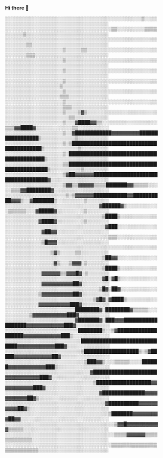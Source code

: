 ### Hi there 👋

<!--
**lolman707/lolman707** is a ✨ _special_ ✨ repository because its `README.md` (this file) appears on your GitHub profile.

Here are some ideas to get you started:

- 🔭 I’m currently working on ...
- 🌱 I’m currently learning ...
- 👯 I’m looking to collaborate on ...
- 🤔 I’m looking for help with ...
- 💬 Ask me about ...
- 📫 How to reach me: ...
- 😄 Pronouns: ...
- ⚡ Fun fact: ...
-->
░░░░░░░░░░░░░░░░░░░░░░░░░░░░░░░░░░░░░░░░░░░░░▒░░░░░░░░░░░░░░░░░░░░░░░░░░░░░░░░░░░░░░
░░░░░░░░░░░░░░░░░░░░░░░░░░░░░░░░░░░▒▒░░░░░░░░░▒▒▒▒░░░░░░▒░░░░░░░░░░░░░░░░░░░░░░░░░░░
░░░░░░░░░░░░░░░░░░░░░░░░░░░░░░░░░░░░░░░░░░░░░░░░░░░░░░░░░▒▒░░░░░░░░░░░░░░░░░░░░░░░░░
░░░░░░░░░░░░░░░░░░░▒░░░░░▒▒░░░░░░░░░░░░░░░░░░░░░░░░░░░░░░▒▒▒░░░░░░░░░░░░░░░░░░░░░░░░
░░░░░░░░░░░░░░░░░░░▒░░░░░░░░░░░░░░░░░░░░░░░░░░░░░░░░░░░░░░░░░░░░░░░░░░░░░░░░░░░░░░░░
░░░░░░░░░░░░░░░░░░░▒░░░░░░░░░░░░░░░░░░░░░░░░░░░░░░░░░░░░░░░░░░░░░░░░░░░░░░░░░░░░░░░░
░░░░░░░░░░░░░░░░░░░▒░░░░░░░░░░░░░░░░░░░░░░░░░░░░░░░░░░░░░░░░░░░░░░░░▒░░░░░░░░░░░░░░░
░░░░░░░░░░░░░░░░░░░▒░░░░░░░░░░░░░░░░░░░░░░░░░░░░░░░░░░░░░░░░░░░░░░░░▒▒▒░░░░░░░░░░░░░
░░░░░░░░░░░░░░░░░░░▒░░░░░░░░░░░░░░░░░░░░░░░░░░░░░░░░░░░░░░░░░░░░░░░░░▒▒▒░░░░░░░░░░░░
░░░░░░░░░░░░░░░░░░░▒░░░░▒▓▒░░░░░░░░░░░░░░░░░░░░░░░░░░░░░░░░░░░░░░░░░░░░▒▒░░░░░░░░░░░
░░░░░░░░░░░░░░░░░░░▒░░░▓████▓▓▒▒░░░░░░░░░░░░░░░░░░▒▒▒▓▓████▓░░░░░░░░░░░░▒▒░░░░░░░░░░
░░░░░░░░░░░░░░░░░░░▒░░▓████████████▓▓▓▓▓▓▓▓▓█████████████████▒░░░░░░░░░░░▒░░░░░░░░░░
░░░░░░░░░░░░░░░░░░░▒░▒████████████████████████████████████████▒░░░░░░░░░░░▒░░░░░░░░░
░░░░░░░░░░░░░░░░░░░▒░██████████████████████████████████████████▒░░░░░░░░░░░░░░░░░░░░
░░░░░░░░░░░░░░░░░░░▒▒███████████████████████████████████████████▒░░░░░░░░░░▒░░░░░░░░
░░░░░░░░░░░░░░░░░░░▒▓██▓▓▓▓▓▓███████████████████████████████████▓░░░░░░░░░░░░░░░░░░░
░░░░░░░░░░░░░░░░░░░▒▓▓▒▒▓▓▓▓▓▒▒▒▒███████▓▓▒▒▒▒▒░░░░░▒▒▒▓▓████████▓░░░░░░░░░░░░░░░░░░
░░░░░░░░░░░░░░░░░░░░▒░▒▓▓▓▓▓▓███████████▓▓██████████▓▓▓▒░░▓███████▒░░░░░░░░░▒░░░░░░░
░░░░░░░░░░░░░░░░░░░░░░░░░░░░░░░▓██████▓▒░░░░░░░░░░░▒▒▒▒▒▒░░░▓█████▓░░░░░░░░░▒░░░░░░░
░░░░░░░░░░░░░░░░░░░░░░░░░░░░░░░░▒████▒░░░░░░░░░░░░░░░░░░░░░░░▓████▓░░░░░░░░░▒░░░░░░░
░░░░░░░░░░░░░░░░░░░░░░░░░░░░░░░░░▓███░░░░░░░░░░░░░░░░░░░░░░░░░▓██▓▓░░░░░░░░░░░░░░░░░
░░░░░░░░░░░░░░░░░░░░░░░░░░░░░░░░░░▒▒▒░░░░░░░░░░░░░░░░░░░░░░░░░▒█▓▓▓░░░░░░░░░░░░░░░░░
░░░░░░░░░░░░░░░░░░░░░░░░░░░░░░░░░░░░░░░░░░░░░░░░░░░░░░░░░░░░░░░░░▒▓▒░░░░░▒▒░░░░░░░░░
░░░░░░░░░░░░░░░░░░░░░░░░░░░░░░░░▒██▓▓░░░░░░░░░░░░░░░░░░░░░░░░░░░░░▓▒░░░▒▓▓▓░▒░░░░░░░
░░░░░░░░░░░░░░░░░░░░░░░░░░░░░░░░▒████▒░░░░░░░░░░░░░░░░░░░░░░░░▓▓▓▓▓▓▒▒▓▓▓█▓░▒░░░░░░░
░░░░░░░░░░░░░░░░░░░░░░░░░░░░░░░░▓█░▓█▒░░░░░░░░░░░░░░░░░░░░░░░░▓▓▓▓▓▓▓▓▓▓██▓░░░░░░░░░
░░░░░░░░░░░░░░░░░░░░░░░░░░░░░░░▒█▓░██▓░░░░░░░░░░░░░░░░░░░░░░░▒▓▓▓▓▓▓▓▓▓▓██▓░░░░░░░░░
░░░░░░░░░░░░░░░░░░░░░░░░░░░░░▒▓█▓░▓████▒░░░░░░░░░░░░░░░░░░░░░▓▓▓▓▓▓▓▓▓▓███▓░░░░░░░░░
░░░░░░░░░░░░░░░░░░░░░░░████████▓░████████▓▒▒▒▒▒░░░░░░░░░░░▒▓▓▓▓▓▓▓▓▓▓▓███▓░░░░░░░░░░
░░░░░░░░░░░░░░░░░░░░░░░▓███████▓░███▓▓▓██████████████████▓▓▓▓▓▓▓▓▓▓▓▓███▓░░░░░░░░░░░
░░░░░░░░░░░░░░░░░░░░░░░░████████▒░░▒▓███████████████████▓▓▓▓▓▓▓▓▓▓▓▓███▒░░░░░░░░░░░░
░░░░░░░░░░░░░░░░░░░░░░░░░█████████████████████████████▓▓▓▓▓▓▓▓▓▓▓▓███▓░░░░░░░░░░░░░░
░░░░░░░░░░░░░░░░░░░░░░░░░▒██████████████████▒░▒▓█████▓▓▓▓▓▓▓▓▓▓▓▓██▓░░░░░░░░░░░░░░░░
░░░░░░░░░░░░░░░░░░░░░░░░░░▒███▓▓▒░░░▒▒▒▒▒░░░░██████▓▓▓▓▓▓▓▓▓▓▓▓███▒░░░░░░░░░░░░░░░░░
░░░░░░░░░░░░░░░░░░░░░░░░░░░░▓█████████████████████▓▓▓▓▓▓▓▓▓▓▓███▓░░░░░░░░░░░░░░░░░░░
░░░░░░░░░░░░░░░░░░░░░░░░░░░░░▒██████████████████▓▓▓▓▓▓▓▓▓▓▓███▓░░░░░░░░░░░░░░░░░░░░░
░░░░░░░░░░░░░░░░░░░░░░░░░░░░░░░▓██████████████▓▓▓▓▓▓▓▓▓▓▓██▓▒░░░░░░░░░░░░░░░░░░░░░░░
░░░░░░░░░░░░░░░░░░░░░░░░░░░░░░░░░▓██████████▓▓▓▓▓▓▓▓▓▓██▓▒░░░░░░░░░░░░░░░░░░░░░░░░░░
░░░░░░░░░░░░░░░░░░░░░░░░░░░░░░░░░░▒███████▓▓▓▓▓▓▓▓▓██▓▓░░░░░░░░░░░░░░░░░░░░░░░░░░░░░
░░░░░░░░░░░░░░░░░░░░░░░░░░░░░░░░░░░░▒▓▓█▓▓▓▓▓▓▓▓▓▓▓▒▒▒▒▒░░░░░░░░░░░░░░░░░░░░░░░░░░░░
░░░░░░░░░░░░░░░░░░░░░░░░░░░░░░░░░░░░▒▒▒▒▓▓▓▓▓▓▒▒▒▒▒▒▒▒▒▒▒▒▒░░░░░░░░░░░░░░░░░░░░░░░░░
░░░░░░░░░░░░░░░░░░░░░░░░░░░░░░░░░░░▒▒▒▒▒▒▒▒▒▒▒▒▒▒▒▒▒▒▒▒▒▒▒▒▒▒░░░░░░░░░░░░░░░░░░░░░░░
